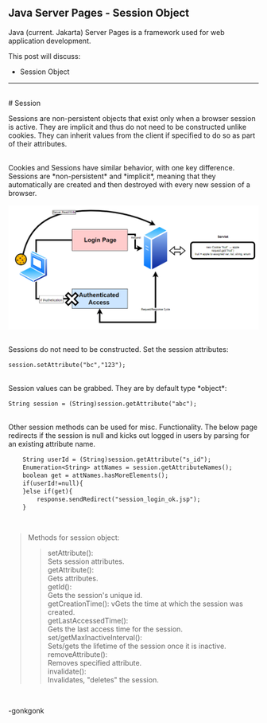 ## Java Server Pages - Session Object

Java (current. Jakarta) Server Pages is a framework used for web application development.

This post will discuss:
* Session Object

---
<br>
# Session
<br>

Sessions are non-persistent objects that exist only when a browser session is active. They are implicit and thus do not need to be constructed unlike cookies. They can inherit values from the client if specified to do so as part of their attributes.

<br>
Cookies and Sessions have similar behavior, with one key difference. Sessions are *non-persistent* and *implicit*, meaning that they automatically are created and then destroyed with every new session of a browser.<br><br>
<img src="https://raw.githubusercontent.com/gonkmetrics/gonkmetrics.github.io/main/_posts/_img/jsp2.png" style="display: block; margin-left: auto; margin-right: auto;"><br>

Sessions do not need to be constructed. Set the session attributes:
<pre><code class="language-java">session.setAttribute("bc","123");
</code></pre>
<br>
Session values can be grabbed. They are by default type *object*:
<pre><code class="language-java">String session = (String)session.getAttribute("abc");
</code></pre>
<br>
Other session methods can be used for misc. Functionality. The below page redirects if the session is null and kicks out logged in users by parsing for an existing attribute name.
<pre><code class="language-xml">    String userId = (String)session.getAttribute(&quot;s_id&quot;);
    Enumeration&lt;String&gt; attNames = session.getAttributeNames();
    boolean get = attNames.hasMoreElements();
	if(userId!=null){
	}else if(get){
		response.sendRedirect(&quot;session_login_ok.jsp&quot;);
	}
</code></pre>

<br>

>Methods for session object:
>>setAttribute():
<br>Sets session attributes.
<br>getAttribute():
<br>Gets attributes.
<br>getId():
<br>Gets the session's unique id.
<br>getCreationTime():
vGets the time at which the session was created.
<br>getLastAccessedTime():
<br>Gets the last access time for the session.
<br>set/getMaxInactiveInterval():
<br>Sets/gets the lifetime of the session once it is inactive.
<br>removeAttribute():
<br>Removes specified attribute.
<br>invalidate():
<br>Invalidates, "deletes" the session.

<br>

-gonkgonk
